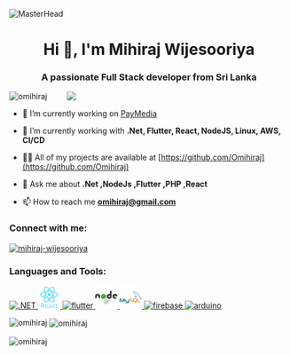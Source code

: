 ![MasterHead](https://media.licdn.com/dms/image/v2/D5616AQHeE3EDW0yZrQ/profile-displaybackgroundimage-shrink_350_1400/profile-displaybackgroundimage-shrink_350_1400/0/1723435511616?e=1735171200&v=beta&t=RqZOMC-T8wLgr48vnpAkvUuG6mRM_LQz4xTWerWA3lc)
<h1 align="center">Hi 👋, I'm Mihiraj Wijesooriya</h1>
<h3 align="center">A passionate Full Stack developer from Sri Lanka</h3>
<img align="right" width="400" src="https://widdev.com/dev.gif">
<p align="left"> <img src="https://komarev.com/ghpvc/?username=omihiraj&label=Profile%20views&color=0e75b6&style=flat" alt="omihiraj" /> </p>

- 🔭 I’m currently working on [PayMedia](https://www.paymedia.lk/)

- 🌱 I’m currently working with **.Net, Flutter, React, NodeJS, Linux, AWS, CI/CD**

- 👨‍💻 All of my projects are available at [https://github.com/Omihiraj](https://github.com/Omihiraj)

- 💬 Ask me about **.Net ,NodeJs ,Flutter ,PHP ,React**

- 📫 How to reach me **omihiraj@gmail.com**

<h3 align="left">Connect with me:</h3>
<p align="left">
<a href="https://linkedin.com/in/mihiraj-wijesooriya" target="blank"><img align="center" src="https://raw.githubusercontent.com/rahuldkjain/github-profile-readme-generator/master/src/images/icons/Social/linked-in-alt.svg" alt="mihiraj-wijesooriya" height="30" width="40" /></a>
</p>

<h3 align="left">Languages and Tools:</h3>
<p align="left">

  <a href="https://dotnet.microsoft.com/en-us/" target="_blank" rel="noreferrer">
    <img
      src="https://raw.githubusercontent.com/devicons/devicon/master/icons/react/react-original-wordmark.svg](https://www.vectorlogo.zone/logos/dotnet/dotnet-ar21.svg"
      alt=".NET"
      width="90"
      height="60"
    />
  </a>

  
  <a href="https://reactjs.org/" target="_blank" rel="noreferrer">
    <img
      src="https://raw.githubusercontent.com/devicons/devicon/master/icons/react/react-original-wordmark.svg"
      alt="react"
      width="40"
      height="40"
    />
  </a>
  <a href="https://flutter.dev" target="_blank" rel="noreferrer">
    <img
      src="https://www.vectorlogo.zone/logos/flutterio/flutterio-icon.svg"
      alt="flutter"
      width="40"
      height="40"
    />
  </a>

  <a href="https://nodejs.org" target="_blank" rel="noreferrer">
    <img
      src="https://raw.githubusercontent.com/devicons/devicon/master/icons/nodejs/nodejs-original-wordmark.svg"
      alt="nodejs"
      width="40"
      height="40"
    />
  </a>
  <a href="https://www.mysql.com/" target="_blank" rel="noreferrer">
    <img
      src="https://raw.githubusercontent.com/devicons/devicon/master/icons/mysql/mysql-original-wordmark.svg"
      alt="mysql"
      width="40"
      height="40"
    />
  </a>
  <a href="https://firebase.google.com/" target="_blank" rel="noreferrer">
    <img
      src="https://www.vectorlogo.zone/logos/firebase/firebase-icon.svg"
      alt="firebase"
      width="40"
      height="40"
    />
  </a>
  <a href="https://www.arduino.cc/" target="_blank" rel="noreferrer">
    <img
      src="https://cdn.worldvectorlogo.com/logos/arduino-1.svg"
      alt="arduino"
      width="40"
      height="40"
    />
  </a>
</p>


<p><img align="left" src="https://github-readme-stats.vercel.app/api/top-langs?username=omihiraj&show_icons=true&locale=en&layout=compact" alt="omihiraj" /></p>

<p>&nbsp;<img align="center" src="https://github-readme-stats.vercel.app/api?username=omihiraj&show_icons=true&locale=en" alt="omihiraj" /></p>

<p><img align="center" src="https://github-readme-streak-stats.herokuapp.com/?user=omihiraj&" alt="omihiraj" /></p>
